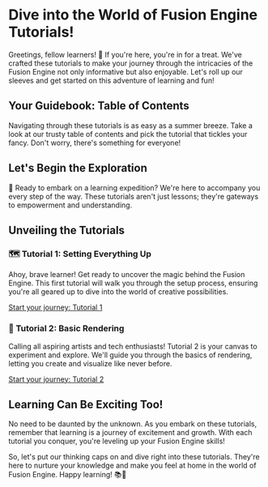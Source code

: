 # Dive into the World of Fusion Engine Tutorials!
Greetings, fellow learners! 🌟 If you're here, you're in for a treat. We've crafted these tutorials to make your journey through the intricacies of the Fusion Engine not only informative but also enjoyable. Let's roll up our sleeves and get started on this adventure of learning and fun!

## Your Guidebook: Table of Contents
Navigating through these tutorials is as easy as a summer breeze. Take a look at our trusty table of contents and pick the tutorial that tickles your fancy. Don't worry, there's something for everyone!

## Let's Begin the Exploration
🚀 Ready to embark on a learning expedition? We're here to accompany you every step of the way. These tutorials aren't just lessons; they're gateways to empowerment and understanding.

## Unveiling the Tutorials

### 🗺️ Tutorial 1: Setting Everything Up
Ahoy, brave learner! Get ready to uncover the magic behind the Fusion Engine. This first tutorial will walk you through the setup process, ensuring you're all geared up to dive into the world of creative possibilities.

[Start your journey: Tutorial 1](setup.md)

### 🎨 Tutorial 2: Basic Rendering
Calling all aspiring artists and tech enthusiasts! Tutorial 2 is your canvas to experiment and explore. We'll guide you through the basics of rendering, letting you create and visualize like never before.

[Start your journey: Tutorial 2](basics.md)

## Learning Can Be Exciting Too!
No need to be daunted by the unknown. As you embark on these tutorials, remember that learning is a journey of excitement and growth. With each tutorial you conquer, you're leveling up your Fusion Engine skills!

So, let's put our thinking caps on and dive right into these tutorials. They're here to nurture your knowledge and make you feel at home in the world of Fusion Engine. Happy learning! 📚🚀